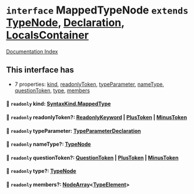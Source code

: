 # `interface` MappedTypeNode `extends` [TypeNode](../private.interface.TypeNode/README.md), [Declaration](../private.interface.Declaration/README.md), [LocalsContainer](../private.interface.LocalsContainer/README.md)

[Documentation Index](../README.md)

## This interface has

- 7 properties:
[kind](#-readonly-kind-syntaxkindmappedtype),
[readonlyToken](#-readonly-readonlytoken-readonlykeyword--plustoken--minustoken),
[typeParameter](#-readonly-typeparameter-typeparameterdeclaration),
[nameType](#-readonly-nametype-typenode),
[questionToken](#-readonly-questiontoken-questiontoken--plustoken--minustoken),
[type](#-readonly-type-typenode),
[members](#-readonly-members-nodearraytypeelement)


#### 📄 `readonly` kind: [SyntaxKind.MappedType](../private.enum.SyntaxKind/README.md#mappedtype--200)



#### 📄 `readonly` readonlyToken?: [ReadonlyKeyword](../private.type.ReadonlyKeyword/README.md) | [PlusToken](../private.type.PlusToken/README.md) | [MinusToken](../private.type.MinusToken/README.md)



#### 📄 `readonly` typeParameter: [TypeParameterDeclaration](../private.interface.TypeParameterDeclaration/README.md)



#### 📄 `readonly` nameType?: [TypeNode](../private.interface.TypeNode/README.md)



#### 📄 `readonly` questionToken?: [QuestionToken](../private.type.QuestionToken/README.md) | [PlusToken](../private.type.PlusToken/README.md) | [MinusToken](../private.type.MinusToken/README.md)



#### 📄 `readonly` type?: [TypeNode](../private.interface.TypeNode/README.md)



#### 📄 `readonly` members?: [NodeArray](../private.interface.NodeArray/README.md)\<[TypeElement](../private.interface.TypeElement/README.md)>



